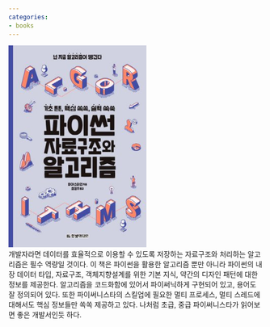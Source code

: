 ```yaml
---
categories:
- books
---
```


![](/assets/images/books/파이썬자료구조와알고리즘.jpg)  
개발자라면 데이터를 효율적으로 이용할 수 있도록 저장하는 자료구조와 처리하는 알고리즘은 필수 역량일 것이다.
이 책은 파이썬을 활용한 알고리즘 뿐만 아니라 파이썬의 내장 데이터 타입, 자료구조, 객체지향설계를 위한 기본 지식, 약간의 디자인 패턴에 대한 정보를 제공한다. 알고리즘을 코드화함에 있어서 파이써닉하게 구현되어 있고, 용어도 잘 정의되어 있다. 또한 파이써니스타의 스킬업에 필요한 멀티 프로세스, 멀티 스레드에 대해서도 핵심 정보들만 쏙쏙 제공하고 있다. 나처럼 초급, 중급 파이써니스타가 읽어보면 좋은 개발서인듯 하다.